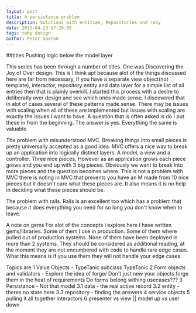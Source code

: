```yaml
---
layout: post
title: A persistance problem
description: Solutions with entities, Repositories and ruby
date: 2015-04-23 17:20:05
tags: ruby design
author: Peter Saxton
---
```


##titles
Pushing logic below the model layer

This series has been through a number of titles.
One was Discovering the Joy of Over design.
This is I think apt because alot of the things discussed here are far from necessary, if you have a separate view object(not template), interactor, repository entity and data layer for a simple list of all entries then that is plainly overkill. I started this process with a desire to deliberatly over design and see which ones made sense. I discovered that in alot of cases several of these patterns made sense. There may be issues with scaling when all of these are implemented but issues with scaling are exactly the issues I want to have. A question that is often asked is do I put these in from the beginning. The answer is yes. Everything the same is valuable

The problem with misunderstood MVC. Breaking things into small pieces is pretty universally accepted as a good idea. MVC offers a nice way to break up an application into logically distinct layers. A model, a view and a controller. Three nice pieces, However as an application grows each piece grows and you end up with 3 big pieces. Obviously we want to break into more pieces and the question becomes where. This is not a problem with MVC there is noting in MVC that prevents you have an M made from 10 nice pieces but it doesn't care what these pieces are. It also means it is no help in deciding what these pieces should be.

The problem with rails. Rails is an excellent too which has a problem that because it does everything you need for so long you don't know when to leave.

A note on gems
For alot of the concepts I explore here I have written gems/libraries. Some of them I use in production. Some of them where pulled out of production systems. None of them have been deployed in more than 2 systems. They should be considered as additional reading, at the moment they are not encumbered with code to handle rare edge cases. What this means is if you use them they will not handle your edge cases.

Topics are
1 Value Objects - TypeTanic
subclass TypeTanic
2 Form objects and validators - Explore the idea of forge/ Don't just new your objects forge them in the heat of requirements
Do forms belong withing usecases???
3 Persistance - Not that model
3.1 data - the real active record
3.2 entity - theres no state here
3.3 repository - finding the answers
4 service objects
5 pulling it all together interactors
6 presenter vs view || model up vs user down
